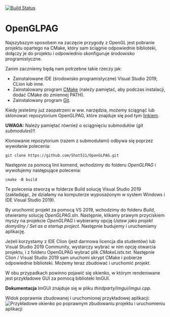 [![Build Status](https://github.com/Shot511/OpenGLPAG/actions/workflows/cpp_cmake.yml/badge.svg)](https://github.com/Shot511/OpenGLPAG/actions)

# OpenGLPAG

Najszybszym sposobem na zaczęcie przygody z OpenGL jest pobranie projektu opartego na CMake, który sam ściągnie odpowiednie biblioteki, dołączy je do projektu i odpowiednio skonfiguruje środowisko programistyczne. 

Zanim zaczniemy będą nam potrzebne takie rzeczy jak:

* Zainstalowane IDE (środowisko programistyczne) Visual Studio 2019, CLion lub inne.
* Zainstalowany program [CMake](https://cmake.org/download/) (należy pamiętać, aby podczas instalacji, dodać CMake do zmiennej PATH).
* Zainstalowany program [Git](https://git-scm.com/downloads).

Kiedy jesteśmy już zaopatrzeni w ww. narzędzia, możemy ściągnąć lub sklonować repozytorium OpenGLPAG, które znajduje się pod tym [linkiem](https://github.com/Shot511/OpenGLPAG).

__UWAGA:__ Należy pamiętać również o sciągnięciu submodułów (_git submodules_)!!

Klonowanie repozytorium (razem z submodułami) odbywa się poprzez wywołanie polecenia:
```
git clone https://github.com/Shot511/OpenGLPAG.git
```

Następnie za pomocą linii komend, wchodzimy do folderu _OpenGLPAG_ i wywołujemy następujące polecenia:
```
cmake -B build
```

Te polecenia stworzą w folderze Build solucję Visual Studio 2019 (zakładając, że działamy na komputerze wyposażonym w system Windows i IDE Visual Studio 2019).

By uruchomić projekt za pomocą VS 2019, wchodzimy do folderu _Build_, otwieramy solucję _OpenGLPAG.sln_. Następnie, klikamy prawym przyciskiem myszy na projekcie _OpenGLPAG_ i wybieramy opcję _Ustaw jako projekt domyślny / Set as a startup project_. Następnie budujemy i uruchamiamy aplikację.

Jeżeli korzystamy z IDE Clion (jest darmowa licencja dla studentów) lub Visual Studio 2019 Community, wystarczy wybrać w nim opcję otwarcia projektu, i z folderu OpenGLPAG wybrać plik _CMakeLists.txt_. Następnie Clion / Visual Studio 2019 sam uruchomi skrypt CMake i pobierze odpowiednie biblioteki. Możemy teraz zbudować i uruchomić projekt.

W obu przypadkach powinno pojawić się okienko, w którym renderowane jest przykładowe GUI za pomocą biblioteki ImGUI. 

__Dokumentacja__ ImGUI znajduje się w pliku _thirdparty/imgui/imgui.cpp_.

Widok poprawnie zbudowanej i uruchomionej przykładowej aplikacji:
![Przykładowe okienko po poprawnym zbudowaniu projektu i uruchomieniu aplikacji](example.png)
